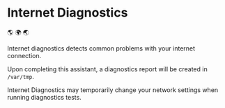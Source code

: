 # Internet Diagnostics

🌎 🌍 🌏

Internet diagnostics detects common problems with your internet connection.

Upon completing this assistant, a diagnostics report will be created in `/var/tmp`.

Internet Diagnostics may temporarily change your network settings when running diagnostics tests.
